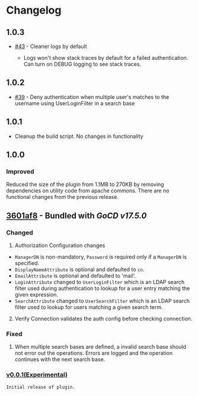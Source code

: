 # Changelog

## 1.0.3

- [#43](https://github.com/gocd/gocd-ldap-authentication-plugin/pull/43) - Cleaner logs by default

  - Logs won't show stack traces by default for a failed authentication. Can turn on DEBUG logging to see stack traces.

## 1.0.2

- [#39](https://github.com/gocd/gocd-ldap-authentication-plugin/pull/39) - Deny authentication when multiple user's matches to the username using UserLoginFilter in a search base

## 1.0.1

- Cleanup the build script. No changes in functionality

## 1.0.0

### Improved

Reduced the size of the plugin from 1.1MB to 270KB by removing dependencies on utility code from apache commons. There are no functional changes from the previous release.

## [3601af8](https://github.com/gocd/gocd-ldap-authentication-plugin/commit/3601af806a2781ca679cc0f5dae485a37319818a) - Bundled with *GoCD v17.5.0*


### Changed

1. Authorization Configuration changes
  * `ManagerDN` is non-mandatory, `Password` is required only if a `ManagerDN` is specified.
  * `DisplayNameAttribute` is optional and defaulted to `cn`.
  * `EmailAttribute` is optional and defaulted to 'mail'.
  * `LoginAttribute` changed to `UserLoginFilter` which is an LDAP search filter used during authentication to lookup for a user entry matching the given expression.
  * `SearchAttribute` changed to `UserSearchFilter` which is an LDAP search filter used to lookup for users matching a given search term.
2. Verify Connection validates the auth config before checking connection.

### Fixed

1. When multiple search bases are defined, a invalid search base should not error out the operations. Errors are logged and the operation continues with the next search base.


### [v0.0.1(Experimental)](https://github.com/gocd/gocd-ldap-authentication-plugin/releases/tag/0.0.1)


    Initial release of plugin.
